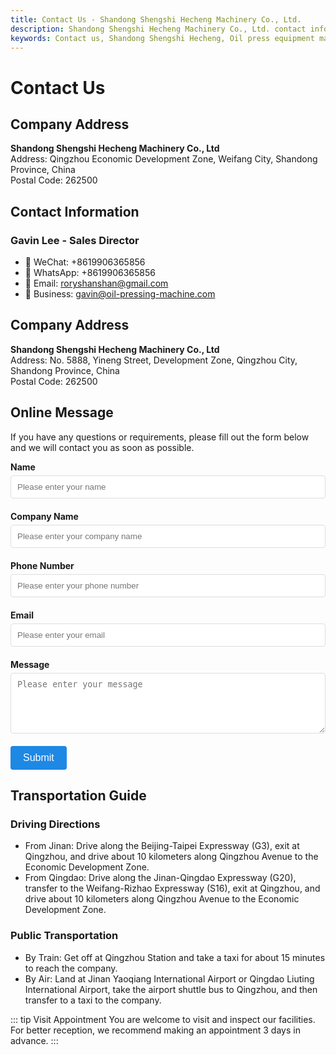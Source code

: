 ```yaml
---
title: Contact Us - Shandong Shengshi Hecheng Machinery Co., Ltd.
description: Shandong Shengshi Hecheng Machinery Co., Ltd. contact information, address: No. 5888, Yineng Street, Development Zone, Qingzhou City, Shandong Province, Sales Director Gavin Lee, WeChat/WhatsApp: +8619906365856, email: gavin@oil-pressing-machine.com.
keywords: Contact us, Shandong Shengshi Hecheng, Oil press equipment manufacturer, Contact information, Company address, Sales consultation, Technical support, Equipment procurement, Oil press price, Equipment ordering, After-sales service, Equipment maintenance, Technical consultation
---
```


# Contact Us

## Company Address

**Shandong Shengshi Hecheng Machinery Co., Ltd**  
Address: Qingzhou Economic Development Zone, Weifang City, Shandong Province, China  
Postal Code: 262500

## Contact Information

### Gavin Lee - Sales Director
- 📱 WeChat: +8619906365856
- 📱 WhatsApp: +8619906365856
- 📧 Email: roryshanshan@gmail.com
- 📧 Business: gavin@oil-pressing-machine.com

## Company Address

**Shandong Shengshi Hecheng Machinery Co., Ltd**  
Address: No. 5888, Yineng Street, Development Zone, Qingzhou City, Shandong Province, China  
Postal Code: 262500

## Online Message

If you have any questions or requirements, please fill out the form below and we will contact you as soon as possible.

<div class="contact-form">
  <form action="https://formspree.io/f/xblaoewy" method="POST">
    <div class="form-group">
      <label for="name">Name</label>
      <input type="text" id="name" name="name" placeholder="Please enter your name" required />
    </div>
    <div class="form-group">
      <label for="company">Company Name</label>
      <input type="text" id="company" name="company" placeholder="Please enter your company name" />
    </div>
    <div class="form-group">
      <label for="phone">Phone Number</label>
      <input type="tel" id="phone" name="phone" placeholder="Please enter your phone number" required />
    </div>
    <div class="form-group">
      <label for="email">Email</label>
      <input type="email" id="email" name="email" placeholder="Please enter your email" required />
    </div>
    <div class="form-group">
      <label for="message">Message</label>
      <textarea id="message" name="message" rows="5" placeholder="Please enter your message" required></textarea>
    </div>
    <input type="hidden" name="_subject" value="Contact Page Message" />
    <input type="hidden" name="_next" value="/en/contact/" />
    <div class="form-group">
      <button type="submit">Submit</button>
    </div>
  </form>
</div>

<style>
.contact-form {
  max-width: 600px;
  margin: 0 auto;
}
.form-group {
  margin-bottom: 20px;
}
label {
  display: block;
  margin-bottom: 5px;
  font-weight: bold;
}
input, textarea {
  width: 100%;
  padding: 10px;
  border: 1px solid #ddd;
  border-radius: 4px;
}
button {
  background-color: #1e88e5;
  color: white;
  padding: 10px 20px;
  border: none;
  border-radius: 4px;
  cursor: pointer;
  font-size: 16px;
}
button:hover {
  background-color: #1565c0;
}
</style>

## Transportation Guide

### Driving Directions
- From Jinan: Drive along the Beijing-Taipei Expressway (G3), exit at Qingzhou, and drive about 10 kilometers along Qingzhou Avenue to the Economic Development Zone.
- From Qingdao: Drive along the Jinan-Qingdao Expressway (G20), transfer to the Weifang-Rizhao Expressway (S16), exit at Qingzhou, and drive about 10 kilometers along Qingzhou Avenue to the Economic Development Zone.

### Public Transportation
- By Train: Get off at Qingzhou Station and take a taxi for about 15 minutes to reach the company.
- By Air: Land at Jinan Yaoqiang International Airport or Qingdao Liuting International Airport, take the airport shuttle bus to Qingzhou, and then transfer to a taxi to the company.

::: tip Visit Appointment
You are welcome to visit and inspect our facilities. For better reception, we recommend making an appointment 3 days in advance.
:::